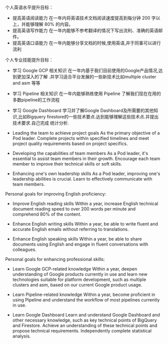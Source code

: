 个人英语水平提升目标：
* 提高英语阅读能力
在一年内将英语技术文档阅读速度提高到每分钟 200 字以上，并能够理解 80% 的内容。
* 提高英语写作能力
在一年内能够不参考翻译的情况下写出流利、准确的英语邮件。
* 提高英语口语能力
在一年内能够分享文档的时候,使用英语,并于同事可以进行流利



个人专业技能提升目标：
* 学习 Google GCP 相关知识
在一年内基于我们目前使用的Google产品情况,达到更加深入的了解 .并学习适合平台发展的一些新技术比如multiple cluster and asm 等等
* 学习 Pipeline 相关知识
在一年内能够熟练使用 Pipeline 了解我们现在在用的多数pipeline的工作流程
* 学习 Google Dashboard
学习并了解Google Dashboard及所需要的其他知识,比如Bigquery firestore的一些技术要点.达到能够理解这些技术点.并提出技术要求.自己完成
统计分析.



* Leading the team to achieve project goals
   As the primary objective of a Pod leader. Complete projects within specified timelines and meet project quality requirements based on project specifics.

* Developing the capabilities of team members
   As a Pod leader, it's essential to assist team members in their growth. Encourage each team member to improve their technical skills or soft skills.

* Enhancing one's own leadership skills
   As a Pod leader, improving one's leadership abilities is crucial. Learn to effectively communicate with team members.

Personal goals for improving English proficiency:
* Improve English reading skills
   Within a year, increase English technical document reading speed to over 200 words per minute and comprehend 80% of the content.

* Enhance English writing skills
   Within a year, be able to write fluent and accurate English emails without referring to translations.

* Enhance English speaking skills
   Within a year, be able to share documents using English and engage in fluent conversations with colleagues.

Personal goals for enhancing professional skills:
* Learn Google GCP-related knowledge
   Within a year, deepen understanding of Google products currently in use and learn new technologies suitable for platform development, such as multiple clusters and asm, based on our current Google product usage.

* Learn Pipeline-related knowledge
   Within a year, become proficient in using Pipeline and understand the workflow of most pipelines currently in use.

* Learn Google Dashboard
   Learn and understand Google Dashboard and other necessary knowledge, such as key technical points of BigQuery and Firestore. Achieve an understanding of these technical points and propose technical requirements. Independently complete statistical analysis.

